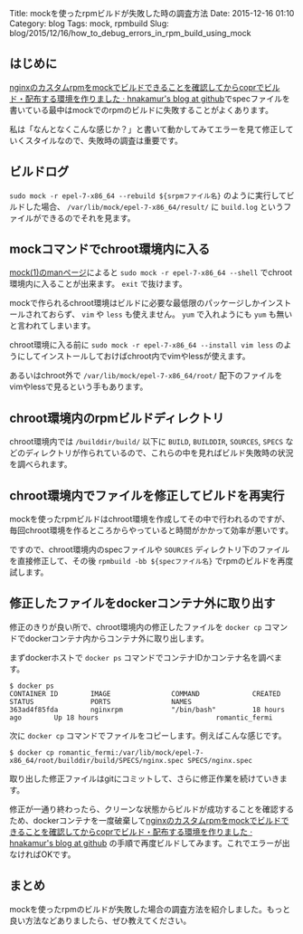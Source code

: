 Title: mockを使ったrpmビルドが失敗した時の調査方法
Date: 2015-12-16 01:10
Category: blog
Tags: mock, rpmbuild
Slug: blog/2015/12/16/how_to_debug_errors_in_rpm_build_using_mock


## はじめに
[nginxのカスタムrpmをmockでビルドできることを確認してからcoprでビルド・配布する環境を作りました · hnakamur's blog at github](/blog/2015/12/15/using_mock_and_copr_to_build_nginx_rpm_on_docker/)でspecファイルを書いている最中はmockでのrpmのビルドに失敗することがよくあります。

私は「なんとなくこんな感じか？」と書いて動かしてみてエラーを見て修正していくスタイルなので、失敗時の調査は重要です。

## ビルドログ

`sudo mock -r epel-7-x86_64 --rebuild ${srpmファイル名}` のように実行してビルドした場合、 `/var/lib/mock/epel-7-x86_64/result/` に `build.log` というファイルができるのでそれを見ます。

## mockコマンドでchroot環境内に入る

[mock(1)のmanページ](http://linux.die.net/man/1/mock)によると `sudo mock -r epel-7-x86_64 --shell` でchroot環境内に入ることが出来ます。 `exit` で抜けます。

mockで作られるchroot環境はビルドに必要な最低限のパッケージしかインストールされておらず、 `vim` や `less` も使えません。 `yum` で入れようにも `yum` も無いと言われてしまいます。

chroot環境に入る前に `sudo mock -r epel-7-x86_64 --install vim less` のようにしてインストールしておけばchroot内でvimやlessが使えます。

あるいはchroot外で `/var/lib/mock/epel-7-x86_64/root/` 配下のファイルをvimやlessで見るという手もあります。


## chroot環境内のrpmビルドディレクトリ

chroot環境内では `/builddir/build/` 以下に `BUILD`, `BUILDDIR`, `SOURCES`, `SPECS` などのディレクトリが作られているので、これらの中を見ればビルド失敗時の状況を調べられます。


## chroot環境内でファイルを修正してビルドを再実行

mockを使ったrpmビルドはchroot環境を作成してその中で行われるのですが、毎回chroot環境を作るところからやっていると時間がかかって効率が悪いです。

ですので、chroot環境内のspecファイルや `SOURCES` ディレクトリ下のファイルを直接修正して、その後 `rpmbuild -bb ${specファイル名}` でrpmのビルドを再度試します。


## 修正したファイルをdockerコンテナ外に取り出す

修正のきりが良い所で、chroot環境内の修正したファイルを `docker cp` コマンドでdockerコンテナ内からコンテナ外に取り出します。

まずdockerホストで `docker ps` コマンドでコンテナIDかコンテナ名を調べます。

```
$ docker ps
CONTAINER ID        IMAGE               COMMAND             CREATED             STATUS              PORTS               NAMES
363ad4f85fda        nginxrpm            "/bin/bash"         18 hours ago        Up 18 hours                             romantic_fermi
```

次に `docker cp` コマンドでファイルをコピーします。例えばこんな感じです。

```
$ docker cp romantic_fermi:/var/lib/mock/epel-7-x86_64/root/builddir/build/SPECS/nginx.spec SPECS/nginx.spec
```

取り出した修正ファイルはgitにコミットして、さらに修正作業を続けていきます。

修正が一通り終わったら、クリーンな状態からビルドが成功することを確認するため、dockerコンテナを一度破棄して[nginxのカスタムrpmをmockでビルドできることを確認してからcoprでビルド・配布する環境を作りました · hnakamur's blog at github](http://localhost:1313/blog/2015/12/15/using_mock_and_copr_to_build_nginx_rpm_on_docker/) の手順で再度ビルドしてみます。これでエラーが出なければOKです。

## まとめ
mockを使ったrpmのビルドが失敗した場合の調査方法を紹介しました。もっと良い方法などありましたら、ぜひ教えてください。
